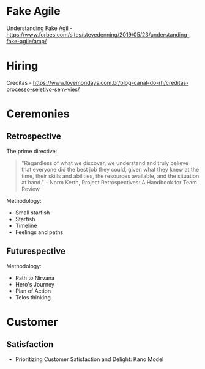 # Fake Agile

Understanding Fake Agil - https://www.forbes.com/sites/stevedenning/2019/05/23/understanding-fake-agile/amp/

# Hiring

Creditas - https://www.lovemondays.com.br/blog-canal-do-rh/creditas-processo-seletivo-sem-vies/

# Ceremonies

## Retrospective

The prime directive: 
> "Regardless of what we discover, we understand and truly believe that everyone did the best job they could, given what they knew at the time, their skills and abilities, the resources available, and the situation at hand." - Norm Kerth, Project Retrospectives: A Handbook for Team Review

Methodology:
- Small starfish
- Starfish
- Timeline
- Feelings and paths

## Futurespective

Methodology:
- Path to Nirvana
- Hero's Journey
- Plan of Action
- Telos thinking

# Customer

## Satisfaction

- Prioritizing Customer Satisfaction and Delight: Kano Model
